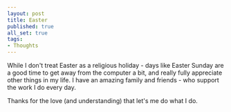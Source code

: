 ```yaml
---
layout: post
title: Easter
published: true
all_set: true
tags:
- Thoughts
---
```


While I don't treat Easter as a religious holiday - days like Easter Sunday are
a good time to get away from the computer a bit, and really fully appreciate
other things in my life.  I have an amazing family and friends - who support the
work I do every day.

Thanks for the love (and understanding) that let's me do what I do.

